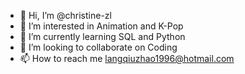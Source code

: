 - 👋 Hi, I’m @christine-zl
- 👀 I’m interested in Animation and K-Pop
- 🌱 I’m currently learning SQL and Python
- 💞️ I’m looking to collaborate on Coding
- 📫 How to reach me langqiuzhao1996@hotmail.com

<!---
christine-zl/christine-zl is a ✨ special ✨ repository because its `README.md` (this file) appears on your GitHub profile.
You can click the Preview link to take a look at your changes.
--->

